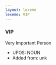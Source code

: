 ```yaml
---
layout: lexeme
lexeme: VIP
---
```


###  VIP

Very Important Person
* UPOS:  NOUN
* Added from:  unk

